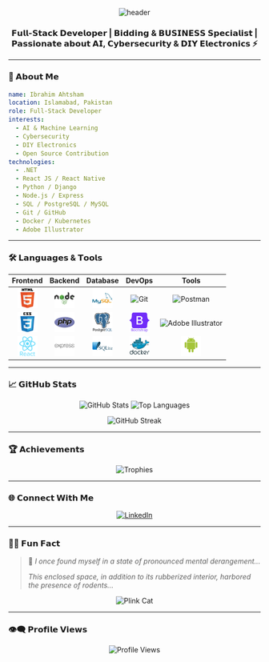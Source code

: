 <!-- Profile Header -->
<p align="center">
  <img src="https://capsule-render.vercel.app/api?type=waving&color=0e75b6&height=100&section=header&text=Hi%20👋,%20I'm%20Ibrahim%20Ahtsham&fontSize=30&fontAlignY=40&desc=Full-Stack%20Developer%20|%20AI%20Enthusiast%20|%20Tech%20Explorer&descAlignY=60&descAlign=50&fontColor=ffffff" alt="header"/>
</p>

<!-- About Me -->
<h3 align="center">𝗙𝘂𝗹𝗹-𝗦𝘁𝗮𝗰𝗸 𝗗𝗲𝘃𝗲𝗹𝗼𝗽𝗲𝗿 | 𝗕𝗶𝗱𝗱𝗶𝗻𝗴 & 𝗕𝗨𝗦𝗜𝗡𝗘𝗦𝗦 𝗦𝗽𝗲𝗰𝗶𝗮𝗹𝗶𝘀𝘁 | 𝗣𝗮𝘀𝘀𝗶𝗼𝗻𝗮𝘁𝗲 𝗮𝗯𝗼𝘂𝘁 𝗔𝗜, 𝗖𝘆𝗯𝗲𝗿𝘀𝗲𝗰𝘂𝗿𝗶𝘁𝘆 & 𝗗𝗜𝗬 𝗘𝗹𝗲𝗰𝘁𝗿𝗼𝗻𝗶𝗰𝘀 ⚡</h3>

---

### 🧠 𝗔𝗯𝗼𝘂𝘁 𝗠𝗲

```yaml
name: Ibrahim Ahtsham
location: Islamabad, Pakistan
role: Full-Stack Developer
interests:
  - AI & Machine Learning
  - Cybersecurity
  - DIY Electronics
  - Open Source Contribution
technologies:
  - .NET
  - React JS / React Native
  - Python / Django
  - Node.js / Express
  - SQL / PostgreSQL / MySQL
  - Git / GitHub
  - Docker / Kubernetes
  - Adobe Illustrator
```

---

### 🛠️ 𝗟𝗮𝗻𝗴𝘂𝗮𝗴𝗲𝘀 & 𝗧𝗼𝗼𝗹𝘀

|                                                                     Frontend                                                                      |                                                                          Backend                                                                           |                                                                             Database                                                                             |                                                                           DevOps                                                                           |                                                                          Tools                                                                          |
| :-----------------------------------------------------------------------------------------------------------------------------------------------: | :--------------------------------------------------------------------------------------------------------------------------------------------------------: | :--------------------------------------------------------------------------------------------------------------------------------------------------------------: | :--------------------------------------------------------------------------------------------------------------------------------------------------------: | :-----------------------------------------------------------------------------------------------------------------------------------------------------: |
| <img src="https://raw.githubusercontent.com/devicons/devicon/master/icons/html5/html5-original-wordmark.svg" alt="HTML5" width="40" height="40"/> |   <img src="https://raw.githubusercontent.com/devicons/devicon/master/icons/nodejs/nodejs-original-wordmark.svg" alt="Node.js" width="40" height="40"/>    |        <img src="https://raw.githubusercontent.com/devicons/devicon/master/icons/mysql/mysql-original-wordmark.svg" alt="MySQL" width="40" height="40"/>         |                          <img src="https://www.vectorlogo.zone/logos/git-scm/git-scm-icon.svg" alt="Git" width="40" height="40"/>                          |                   <img src="https://www.vectorlogo.zone/logos/getpostman/getpostman-icon.svg" alt="Postman" width="40" height="40"/>                    |
|  <img src="https://raw.githubusercontent.com/devicons/devicon/master/icons/css3/css3-original-wordmark.svg" alt="CSS3" width="40" height="40"/>   |             <img src="https://raw.githubusercontent.com/devicons/devicon/master/icons/php/php-original.svg" alt="PHP" width="40" height="40"/>             | <img src="https://raw.githubusercontent.com/devicons/devicon/master/icons/postgresql/postgresql-original-wordmark.svg" alt="PostgreSQL" width="40" height="40"/> | <img src="https://raw.githubusercontent.com/devicons/devicon/master/icons/bootstrap/bootstrap-plain-wordmark.svg" alt="Bootstrap" width="40" height="40"/> |       <img src="https://www.vectorlogo.zone/logos/adobe_illustrator/adobe_illustrator-icon.svg" alt="Adobe Illustrator" width="40" height="40"/>        |
| <img src="https://raw.githubusercontent.com/devicons/devicon/master/icons/react/react-original-wordmark.svg" alt="React" width="40" height="40"/> | <img src="https://raw.githubusercontent.com/devicons/devicon/master/icons/express/express-original-wordmark.svg" alt="Express.js" width="40" height="40"/> |       <img src="https://raw.githubusercontent.com/devicons/devicon/master/icons/sqlite/sqlite-original-wordmark.svg" alt="SQLite" width="40" height="40"/>       |    <img src="https://raw.githubusercontent.com/devicons/devicon/master/icons/docker/docker-original-wordmark.svg" alt="Docker" width="40" height="40"/>    | <img src="https://raw.githubusercontent.com/devicons/devicon/master/icons/android/android-original-wordmark.svg" alt="Android" width="40" height="40"/> |

---

### 📈 𝗚𝗶𝘁𝗛𝘂𝗯 𝗦𝘁𝗮𝘁𝘀

<p align="center">
  <img src="https://github-readme-stats.vercel.app/api?username=ibrahimahtsham&show_icons=true&locale=en" alt="GitHub Stats" height="160"/>
  <img src="https://github-readme-stats.vercel.app/api/top-langs?username=ibrahimahtsham&show_icons=true&locale=en&layout=compact" alt="Top Languages" height="160"/>
</p>

<p align="center">
  <img src="https://github-readme-streak-stats.herokuapp.com/?user=ibrahimahtsham&" alt="GitHub Streak"/>
</p>

---

### 🏆 𝗔𝗰𝗵𝗶𝗲𝘃𝗲𝗺𝗲𝗻𝘁𝘀

<p align="center">
  <img src="https://github-profile-trophy.vercel.app/?username=ibrahimahtsham&theme=gruvbox" alt="Trophies"/>
</p>

---

### 🌐 𝗖𝗼𝗻𝗻𝗲𝗰𝘁 𝗪𝗶𝘁𝗵 𝗠𝗲

<p align="center">
  <a href="https://linkedin.com/in/ibrahim-a-190637254" target="blank">
    <img src="https://raw.githubusercontent.com/rahuldkjain/github-profile-readme-generator/master/src/images/icons/Social/linked-in-alt.svg" alt="LinkedIn" height="30" width="40"/>
  </a>
</p>

---

### 🐱‍👤 𝗙𝘂𝗻 𝗙𝗮𝗰𝘁

> 🧠 _I once found myself in a state of pronounced mental derangement..._
>
> _This enclosed space, in addition to its rubberized interior, harbored the presence of rodents..._

<p align="center">
  <img src="https://media.tenor.com/GOabrbLMl4AAAAAM/plink-cat-plink.gif" alt="Plink Cat"/>
</p>

---

### 👁️‍🗨️ 𝗣𝗿𝗼𝗳𝗶𝗹𝗲 𝗩𝗶𝗲𝘄𝘀

<p align="center">
  <img src="https://komarev.com/ghpvc/?username=ibrahimahtsham&label=Profile%20views&color=0e75b6&style=flat" alt="Profile Views"/>
</p>
